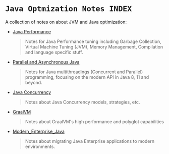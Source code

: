 # **`Java Optmization Notes INDEX`**

A collection of notes on about JVM and Java optimization:

* [Java Performance](https://github.com/SaladinoBelisario/Java_Performance) 
    > Notes for Java Performance tuning including Garbage Collection, Virtual Machine Tuning (JVM), 
    > Memory Management, Compilation and language specific stuff.
* [Parallel and Asynchronous Java](https://github.com/SaladinoBelisario/Parallel-And-Asynchronous-Java)
  > Notes for Java multithreadings (Concurrent and Parallel) programming, focusing on the modern 
  > API in Java 8, 11 and beyond.
* [Java Concurrency](https://github.com/SaladinoBelisario/Java_Concurrency)
    > Notes about Java Concurrency models, strategies, etc.
* [GraalVM](https://github.com/SaladinoBelisario/GraalVM-Notes)
    > Notes about GraalVM's high performance and polyglot capabilities
* [Modern_Enterprise_Java](https://github.com/SaladinoBelisario/Modern_Enterprise_Java)
    > Notes about migrating Java Enterprise applications to modern environments.